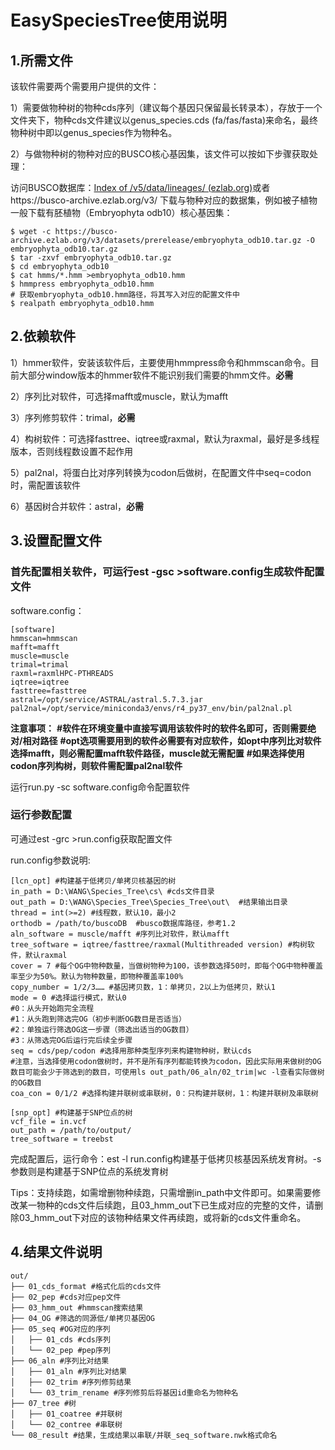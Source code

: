 # EasySpeciesTree使用说明

## 1.所需文件

该软件需要两个需要用户提供的文件：

1）需要做物种树的物种cds序列（建议每个基因只保留最长转录本），存放于一个文件夹下，物种cds文件建议以genus_species.cds (fa/fas/fasta)来命名，最终物种树中即以genus_species作为物种名。

2）与做物种树的物种对应的BUSCO核心基因集，该文件可以按如下步骤获取处理：

访问BUSCO数据库：[Index of /v5/data/lineages/ (ezlab.org)](https://busco-data.ezlab.org/v5/data/lineages/)或者https://busco-archive.ezlab.org/v3/ 下载与物种对应的数据集，例如被子植物一般下载有胚植物（Embryophyta odb10）核心基因集：

```shell
$ wget -c https://busco-archive.ezlab.org/v3/datasets/prerelease/embryophyta_odb10.tar.gz -O embryophyta_odb10.tar.gz
$ tar -zxvf embryophyta_odb10.tar.gz
$ cd embryophyta_odb10
$ cat hmms/*.hmm >embryophyta_odb10.hmm
$ hmmpress embryophyta_odb10.hmm
# 获取embryophyta_odb10.hmm路径，将其写入对应的配置文件中
$ realpath embryophyta_odb10.hmm
```

## 2.依赖软件

1）hmmer软件，安装该软件后，主要使用hmmpress命令和hmmscan命令。目前大部分window版本的hmmer软件不能识别我们需要的hmm文件。**必需**

2）序列比对软件，可选择mafft或muscle，默认为mafft

3）序列修剪软件：trimal，**必需**

4）构树软件：可选择fasttree、iqtree或raxmal，默认为raxmal，最好是多线程版本，否则线程数设置不起作用

5）pal2nal，将蛋白比对序列转换为codon后做树，在配置文件中seq=codon时，需配置该软件

6）基因树合并软件：astral，**必需**

## 3.设置配置文件

### 首先配置相关软件，可运行est -gsc >software.config生成软件配置文件

software.config：

```
[software]
hmmscan=hmmscan
mafft=mafft
muscle=muscle
trimal=trimal
raxml=raxmlHPC-PTHREADS
iqtree=iqtree
fasttree=fasttree
astral=/opt/service/ASTRAL/astral.5.7.3.jar
pal2nal=/opt/service/miniconda3/envs/r4_py37_env/bin/pal2nal.pl
```

**注意事项：**
**#软件在环境变量中直接写调用该软件时的软件名即可，否则需要绝对/相对路径**
**#opt选项需要用到的软件必需要有对应软件，如opt中序列比对软件选择mafft，则必需配置mafft软件路径，muscle就无需配置**
**#如果选择使用codon序列构树，则软件需配置pal2nal软件**

运行run.py  -sc software.config命令配置软件

### 运行参数配置

可通过est -grc >run.config获取配置文件

run.config参数说明:

```
[lcn_opt] #构建基于低拷贝/单拷贝核基因的树
in_path = D:\WANG\Species_Tree\cs\ #cds文件目录
out_path = D:\WANG\Species_Tree\Species_Tree\out\  #结果输出目录
thread = int(>=2) #线程数，默认10，最小2
orthodb = /path/to/buscoDB  #busco数据库路径，参考1.2
aln_software = muscle/mafft #序列比对软件，默认mafft
tree_software = iqtree/fasttree/raxmal(Multithreaded version) #构树软件，默认raxmal 
cover = 7 #每个OG中物种数量，当做树物种为100，该参数选择50时，即每个OG中物种覆盖率至少为50%。默认为物种数量，即物种覆盖率100%
copy_number = 1/2/3…… #基因拷贝数，1：单拷贝，2以上为低拷贝，默认1
mode = 0 #选择运行模式，默认0
#0：从头开始跑完全流程
#1：从头跑到筛选完OG（初步判断OG数目是否适当）
#2：单独运行筛选OG这一步骤（筛选出适当的OG数目）
#3：从筛选完OG后运行完后续全步骤
seq = cds/pep/codon #选择用那种类型序列来构建物种树，默认cds
#注意，当选择使用codon做树时，并不是所有序列都能转换为codon，因此实际用来做树的OG数目可能会少于筛选到的数目，可使用ls out_path/06_aln/02_trim|wc -l查看实际做树的OG数目
coa_con = 0/1/2 #选择构建并联树或串联树，0：只构建并联树，1：构建并联树及串联树

[snp_opt] #构建基于SNP位点的树
vcf_file = in.vcf
out_path = /path/to/output/
tree_software = treebst
```

完成配置后，运行命令：est -l run.config构建基于低拷贝核基因系统发育树。-s参数则是构建基于SNP位点的系统发育树

Tips：支持续跑，如需增删物种续跑，只需增删in_path中文件即可。如果需要修改某一物种的cds文件后续跑，且03_hmm_out下已生成对应的完整的文件，请删除03_hmm_out下对应的该物种结果文件再续跑，或将新的cds文件重命名。

## 4.结果文件说明

```
out/
├── 01_cds_format #格式化后的cds文件
├── 02_pep #cds对应pep文件
├── 03_hmm_out #hmmscan搜索结果
├── 04_OG #筛选的同源低/单拷贝基因OG
├── 05_seq #OG对应的序列
│   ├── 01_cds #cds序列
│   └── 02_pep #pep序列
├── 06_aln #序列比对结果
│   ├── 01_aln #序列比对结果
│   ├── 02_trim #序列修剪结果
│   └── 03_trim_rename #序列修剪后将基因id重命名为物种名
├── 07_tree #树
│   ├── 01_coatree #并联树
│   └── 02_contree #串联树
└── 08_result #结果，生成结果以串联/并联_seq_software.nwk格式命名
```

